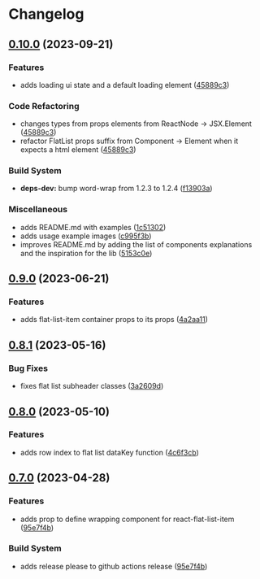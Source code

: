 # Changelog

## [0.10.0](https://github.com/blb-ventures/react-flat-list/compare/v0.9.0...v0.10.0) (2023-09-21)


### Features

* adds loading ui state and a default loading element ([45889c3](https://github.com/blb-ventures/react-flat-list/commit/45889c3995ac34bf0c75855cd822ee389c9fbb2c))


### Code Refactoring

* changes types from props elements from ReactNode -&gt; JSX.Element ([45889c3](https://github.com/blb-ventures/react-flat-list/commit/45889c3995ac34bf0c75855cd822ee389c9fbb2c))
* refactor FlatList props suffix from Component -&gt; Element when it expects a html element ([45889c3](https://github.com/blb-ventures/react-flat-list/commit/45889c3995ac34bf0c75855cd822ee389c9fbb2c))


### Build System

* **deps-dev:** bump word-wrap from 1.2.3 to 1.2.4 ([f13903a](https://github.com/blb-ventures/react-flat-list/commit/f13903a0e0e6c4e6317c4643b5c626465e203574))


### Miscellaneous

* adds README.md with examples ([1c51302](https://github.com/blb-ventures/react-flat-list/commit/1c51302f3f741fc2c5929dbd5dd0048ebc130eb0))
* adds usage example images ([c995f3b](https://github.com/blb-ventures/react-flat-list/commit/c995f3ba9acbafde5bd3dee5b4c3e1d63fb1b4f8))
* improves README.md by adding the list of components explanations and the inspiration for the lib ([5153c0e](https://github.com/blb-ventures/react-flat-list/commit/5153c0e35c38dd4c7953472b3a92ac75e165d402))

## [0.9.0](https://github.com/blb-ventures/react-flat-list/compare/v0.8.1...v0.9.0) (2023-06-21)


### Features

* adds flat-list-item container props to its props ([4a2aa11](https://github.com/blb-ventures/react-flat-list/commit/4a2aa118a8bcac15c87a782dcc5932115ddbe1cd))

## [0.8.1](https://github.com/blb-ventures/react-flat-list/compare/v0.8.0...v0.8.1) (2023-05-16)


### Bug Fixes

* fixes flat list subheader classes ([3a2609d](https://github.com/blb-ventures/react-flat-list/commit/3a2609dea4184114dbbbec80f1c8718c711dd82c))

## [0.8.0](https://github.com/blb-ventures/react-flat-list/compare/v0.7.0...v0.8.0) (2023-05-10)


### Features

* adds row index to flat list dataKey function ([4c6f3cb](https://github.com/blb-ventures/react-flat-list/commit/4c6f3cb64a2211ebe476d8b01d827c91e87281fc))

## [0.7.0](https://github.com/blb-ventures/react-flat-list/compare/v0.6.4...v0.7.0) (2023-04-28)


### Features

* adds prop to define wrapping component for react-flat-list-item ([95e7f4b](https://github.com/blb-ventures/react-flat-list/commit/95e7f4bd5b2c386f43010a05801ffd1c23a24888))


### Build System

* adds release please to github actions release ([95e7f4b](https://github.com/blb-ventures/react-flat-list/commit/95e7f4bd5b2c386f43010a05801ffd1c23a24888))
